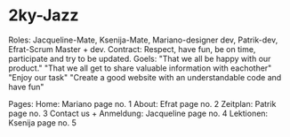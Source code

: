 # 2ky-Jazz
Roles: Jacqueline-Mate, Ksenija-Mate, Mariano-designer dev, Patrik-dev, Efrat-Scrum Master + dev.
Contract: Respect, have fun, be on time, participate and try to be updated.
Goels:
"That we all be happy with our product."
"That we all get to share valuable information with eachother"
"Enjoy our task"
"Create a good website with an understandable code and have fun"

Pages:
Home: Mariano page no. 1
About: Efrat page no. 2
Zeitplan: Patrik page no. 3
Contact us + Anmeldung: Jacqueline page no. 4
Lektionen: Ksenija page no. 5
